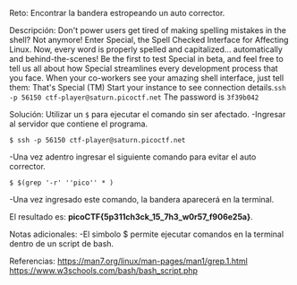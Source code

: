 
Reto:
Encontrar la bandera estropeando un auto corrector.

Descripción:
Don't power users get tired of making spelling mistakes in the shell? Not anymore! Enter Special, the Spell Checked Interface for Affecting Linux. Now, every word is properly spelled and capitalized... automatically and behind-the-scenes! Be the first to test Special in beta, and feel free to tell us all about how Special streamlines every development process that you face. When your co-workers see your amazing shell interface, just tell them: That's Special (TM)
Start your instance to see connection details.`ssh -p 56150 ctf-player@saturn.picoctf.net`
The password is `3f39b042`

Solución:
Utilizar un `$` para ejecutar el comando sin ser afectado.
-Ingresar al servidor que contiene el programa.
```
$ ssh -p 56150 ctf-player@saturn.picoctf.net
```
-Una vez adentro ingresar el siguiente comando para evitar el auto corrector.
```
$ $(grep '-r' ''pico'' * )
```
-Una vez ingresado este comando, la bandera aparecerá en la terminal.

El resultado es: **picoCTF{5p311ch3ck_15_7h3_w0r57_f906e25a}**.

Notas adicionales:
-El simbolo $ permite ejecutar comandos en la terminal dentro de un script de bash.

Referencias:
https://man7.org/linux/man-pages/man1/grep.1.html
https://www.w3schools.com/bash/bash_script.php